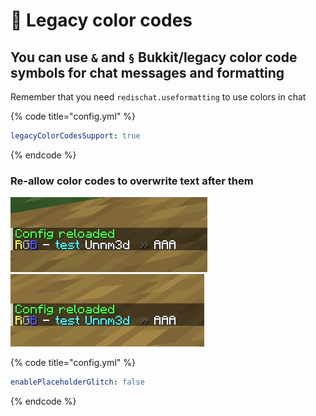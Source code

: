 # 🧭 Legacy color codes

## You can use  `&`  and  `§`  Bukkit/legacy color code symbols for chat messages and formatting

Remember that you need `redischat.useformatting` to use colors in chat

{% code title="config.yml" %}
```yaml
legacyColorCodesSupport: true
```
{% endcode %}

### Re-allow color codes to overwrite text after them

![](<../.gitbook/assets/image (1) (1) (1) (1) (1) (1).png>)![](<../.gitbook/assets/image (3) (1).png>)

{% code title="config.yml" %}
```yaml
enablePlaceholderGlitch: false
```
{% endcode %}
